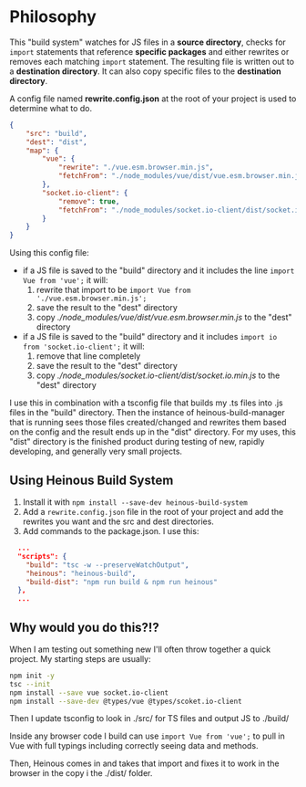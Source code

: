 # Philosophy
This "build system" watches for JS files in a **source directory**, checks for `import` statements that reference **specific packages** and either rewrites or removes each matching `import` statement. The resulting file is written out to a **destination directory**. It can also copy specific files to the **destination directory**.

A config file named **rewrite.config.json** at the root of your project is used to determine what to do.

```json
{
    "src": "build",
    "dest": "dist",
    "map": {
        "vue": {
            "rewrite": "./vue.esm.browser.min.js",
            "fetchFrom": "./node_modules/vue/dist/vue.esm.browser.min.js"
        },
        "socket.io-client": {
            "remove": true,
            "fetchFrom": "./node_modules/socket.io-client/dist/socket.io.min.js"
        }
    }
}
```

Using this config file:
* if a JS file is saved to the "build" directory and it includes the line ```import Vue from 'vue';``` it will:
  1. rewrite that import to be ```import Vue from './vue.esm.browser.min.js';``` 
  2. save the result to the "dest" directory
  3. copy *./node_modules/vue/dist/vue.esm.browser.min.js* to the "dest" directory
* if a JS file is saved to the "build" directory and it includes ```import io from 'socket.io-client';``` it will:
  1. remove that line completely 
  2. save the result to the "dest" directory
  3. copy *./node_modules/socket.io-client/dist/socket.io.min.js* to the "dest" directory

I use this in combination with a tsconfig file that builds my .ts files into .js files in the "build" directory. Then the instance of heinous-build-manager that is running sees those files created/changed and rewrites them based on the config and the result ends up in the "dist" directory. For my uses, this "dist" directory is the finished product during testing of new, rapidly developing, and generally very small projects.

## Using Heinous Build System
1. Install it with ```npm install --save-dev heinous-build-system```
2. Add a ```rewrite.config.json``` file in the root of your project and add the rewrites you want and the src and dest directories.
3. Add commands to the package.json. I use this:

```json
  ...
  "scripts": {
    "build": "tsc -w --preserveWatchOutput",
    "heinous": "heinous-build",
    "build-dist": "npm run build & npm run heinous"
  },
  ...
```

## Why would you do this?!?
When I am testing out something new I'll often throw together a quick project.  My starting steps are usually:

```bash
npm init -y
tsc --init
npm install --save vue socket.io-client
npm install --save-dev @types/vue @types/scoket.io-client
```

Then I update tsconfig to look in ./src/ for TS files and output JS to ./build/

Inside any browser code I build can use ```import Vue from 'vue';``` to pull in Vue with full typings including correctly seeing data and methods. 

Then, Heinous comes in and takes that import and fixes it to work in the browser in the copy i the ./dist/ folder.